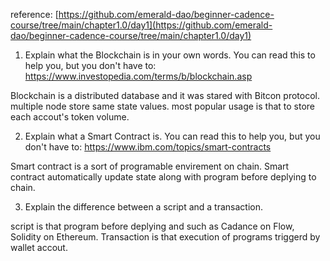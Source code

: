 
reference: [https://github.com/emerald-dao/beginner-cadence-course/tree/main/chapter1.0/day1](https://github.com/emerald-dao/beginner-cadence-course/tree/main/chapter1.0/day1)

1. Explain what the Blockchain is in your own words. You can read this to help you, but you don't have to: https://www.investopedia.com/terms/b/blockchain.asp

Blockchain is a distributed database and it was stared with Bitcon protocol. multiple node store same state values. most popular usage is that to store each accout's token volume.


2. Explain what a Smart Contract is. You can read this to help you, but you don't have to: https://www.ibm.com/topics/smart-contracts

Smart contract is a sort of programable envirement on chain. Smart contract automatically update state along with program before deplying to chain.

3. Explain the difference between a script and a transaction.

script is that program before deplying and such as Cadance on Flow, Solidity on Ethereum. Transaction is that execution of programs triggerd by wallet accout.
